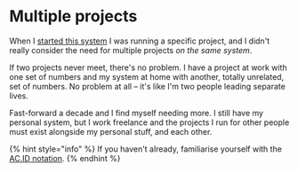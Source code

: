 # Multiple projects

When I [started this system](history/the-history-of-j-d.md) I was running a specific project, and I didn't really consider the need for multiple projects _on the same system_.

If two projects never meet, there's no problem. I have a project at work with one set of numbers and my system at home with another, totally unrelated, set of numbers. No problem at all – it's like I'm two people leading separate lives.

Fast-forward a decade and I find myself needing more. I still have my personal system, but I work freelance and the projects I run for other people must exist alongside my personal stuff, and each other.

{% hint style="info" %}
If you haven't already, familiarise yourself with the [AC.ID notation](acid-notation.md).
{% endhint %}
